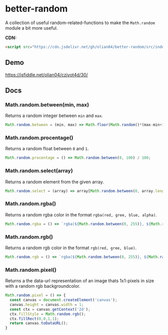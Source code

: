 # better-random
A collection of useful random-related-functions to make the `Math.random` module a bit more useful.

__CDN:__

```html
<script src="https://cdn.jsdelivr.net/gh/olian04/better-random/src/index.js"></script>
```

## Demo

https://jsfiddle.net/olian04/czjyot4d/30/

## Docs

### Math.random.between(min, max)

Returns a random integer between `min` and `max`.

```js
Math.random.between = (min, max) => Math.floor(Math.random()*(max-min+1)+min);
```

### Math.random.procentage()

Returns a random float between `0` and `1`.

```js
Math.random.procentage = () => Math.random.between(0, 100) / 100;
```

### Math.random.select(array)

Returns a random element from the given array.


```js
Math.random.select = (array) => array[Math.random.between(0, array.length-1)];

```

### Math.random.rgba()

Returns a random rgba color in the format `rgba(red, gree, blue, alpha)`.

```js
Math.random.rgba = () => `rgba(${Math.random.between(0, 255)}, ${Math.random.between(0, 255)}, ${Math.random.between(0, 255)}, ${Math.random.procentage()})`;
```

### Math.random.rgb()

Returns a random rgb color in the format `rgb(red, gree, blue)`.

```js
Math.random.rgb = () => `rgba(${Math.random.between(0, 255)}, ${Math.random.between(0, 255)}, ${Math.random.between(0, 255)})`;
```

### Math.random.pixel()

Returns a the data-url representation of an image thats 1x1-pixels in size with a random rgb backgroundcolor.

```js
Math.random.pixel = () => {
  const canvas = document.createElement('canvas');
  canvas.height = canvas.width = 1;
  const ctx = canvas.getContext('2d');
  ctx.fillStyle = Math.random.rgb();
  ctx.fillRect(0,0,1,1);
  return canvas.toDataURL();
}
```
